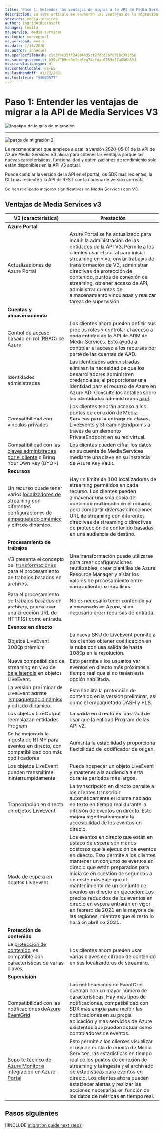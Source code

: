 ```yaml
---
title: 'Paso 1: Entender las ventajas de migrar a la API de Media Services V3 | Microsoft Docs'
description: En este artículo se enumeran las ventajas de la migración de Media Services v2 a v3.
services: media-services
author: IngridAtMicrosoft
manager: femila
ms.service: media-services
ms.topic: conceptual
ms.workload: media
ms.date: 1/14/2020
ms.author: inhenkel
ms.openlocfilehash: c1e3fae35ff249b4435cf2fdcd2bf691bc393d56
ms.sourcegitcommit: b39cf769ce8e2eb7ea74cfdac6759a17a048b331
ms.translationtype: HT
ms.contentlocale: es-ES
ms.lasthandoff: 01/22/2021
ms.locfileid: "98689577"
---
```

# <a name="step-1---understand-the-benefits-of-migrating-to-media-services-api-v3"></a>Paso 1: Entender las ventajas de migrar a la API de Media Services V3

![logotipo de la guía de migración](./media/migration-guide/azure-media-services-logo-migration-guide.svg)

<hr color="#5ea0ef" size="10">

![pasos de migración 2](./media/migration-guide/steps-1.svg)

Le recomendamos que empiece a usar la versión 2020-05-01 de la API de Azure Media Services V3 ahora para obtener las ventajas porque las nuevas características, funcionalidad y optimizaciones de rendimiento solo están disponibles en la API V3 actual.

Puede cambiar la versión de la API en el portal, los SDK más recientes, la CLI más reciente y la API de REST con la cadena de versión correcta.

Se han realizado mejoras significativas en Media Services con V3.  

## <a name="benefits-of-media-services-v3"></a>Ventajas de Media Services v3

| **V3 (característica)** | **Prestación** |
| --- | --- |
| **Azure Portal** | |
| Actualizaciones de Azure Portal | Azure Portal se ha actualizado para incluir la administración de las entidades de la API V3. Permite a los clientes usar el portal para iniciar streaming en vivo, enviar trabajos de transformación de V3, administrar directivas de protección de contenido, puntos de conexión de streaming, obtener acceso de API, administrar cuentas de almacenamiento vinculadas y realizar tareas de supervisión. |
| **Cuentas y almacenamiento** | |
| Control de acceso basado en rol (RBAC) de Azure | Los clientes ahora pueden definir sus propios roles y controlar el acceso a cada entidad de la API de ARM de Media Services. Esto ayuda a controlar el acceso a los recursos por parte de las cuentas de AAD. |
| Identidades administradas | Las identidades administradas eliminan la necesidad de que los desarrolladores administren credenciales, al proporcionar una identidad para el recurso de Azure en Azure AD. Consulte los detalles sobre las identidades administradas [aquí](https://docs.microsoft.com/azure/active-directory/managed-identities-azure-resources/overview). |
| Compatibilidad con vínculos privados | Los clientes tendrán acceso a los puntos de conexión de Media Services para la entrega de claves, LiveEvents y StreamingEndpoints a través de un elemento PrivateEndpoint en su red virtual. |
| Compatibilidad con las [claves administradas por el cliente](concept-use-customer-managed-keys-byok.md) o Bring Your Own Key (BYOK) | Los clientes pueden cifrar los datos en su cuenta de Media Services mediante una clave en su instancia de Azure Key Vault. |
| **Recursos** | |
| Un recurso puede tener varios [localizadores de streaming](streaming-locators-concept.md) con diferentes configuraciones de [empaquetado dinámico](dynamic-packaging-overview.md) y cifrado dinámico. | Hay un límite de 100 localizadores de streaming permitidos en cada recurso. Los clientes pueden almacenar una sola copia del contenido multimedia en el recurso, pero compartir diversas direcciones URL de streaming con diferentes directivas de streaming o directivas de protección de contenido basadas en una audiencia de destino.
| **Procesamiento de trabajos** ||
| V3 presenta el concepto de  [transformaciones](transforms-jobs-concept.md)  para el procesamiento de trabajos basados en archivos. | Una transformación puede utilizarse para crear configuraciones reutilizables, crear plantillas de Azure Resource Manager y aislar los valores de procesamiento entre varios clientes o inquilinos. |
| Para el procesamiento de trabajos basados en archivos, puede usar una dirección URL de HTTP(S) como entrada. | No es necesario tener contenido ya almacenado en Azure, ni es necesario crear recursos de entrada. |
| **Eventos en directo** ||
| Objetos LiveEvent 1080p prémium | La nueva SKU de LiveEvent permite a los clientes obtener codificación en la nube con una salida de hasta 1080p en la resolución. |
| Nueva compatibilidad de streaming en vivo de [baja latencia](live-event-latency.md) en objetos LiveEvent. | Esto permite a los usuarios ver eventos en directo más próximos a tiempo real que si no tenían esta opción habilitada. |
| La versión preliminar de LiveEvent admite  [empaquetado dinámico](dynamic-packaging-overview.md)  y cifrado dinámico. | Esto habilita la protección de contenido en la versión preliminar, así como el empaquetado DASH y HLS. |
| Los objetos LiveOutput reemplazan entidades Program | La salida en directo es más fácil de usar que la entidad Program de las API v2. |
| Se ha mejorado la ingesta de RTMP para eventos en directo, con compatibilidad con más codificadores | Aumenta la estabilidad y proporciona flexibilidad del codificador de origen. |
| Los objetos LiveEvent pueden transmitirse ininterrumpidamente | Puede hospedar un objeto LiveEvent y mantener a la audiencia alerta durante períodos más largos. |
| Transcripción en directo en objetos LiveEvent | La transcripción en directo permite a los clientes transcribir automáticamente el idioma hablado en texto en tiempo real durante la difusión de eventos en directo. Esto mejora significativamente la accesibilidad de los eventos en directo. |
| [Modo de espera](live-events-outputs-concept.md#standby-mode) en objetos LiveEvent | Los eventos en directo que están en estado de espera son menos costosos que la ejecución de eventos en directo. Esto permite a los clientes mantener un conjunto de eventos en directo que están preparados para iniciarse en cuestión de segundos a un costo más bajo que el mantenimiento de un conjunto de eventos en directo en ejecución. Los precios reducidos de los eventos en directo en espera entrarán en vigor en febrero de 2021 en la mayoría de las regiones, mientras que el resto lo hará en abril de 2021.
|**Protección de contenido** ||
| La [protección de contenido](content-key-policy-concept.md)  es compatible con características de varias claves. | Los clientes ahora pueden usar varias claves de cifrado de contenido en sus localizadores de streaming. |
| **Supervisión** | |
| Compatibilidad con las notificaciones de[Azure EventGrid](reacting-to-media-services-events.md) | Las notificaciones de EventGrid cuentan con un mayor número de características. Hay más tipos de notificaciones, compatibilidad con SDK más amplia para recibir las notificaciones en su propia aplicación y más servicios de Azure existentes que pueden actuar como controladores de eventos. |
| [Soporte técnico de Azure Monitor e integración en Azure Portal](monitor-events-portal-how-to.md) | Esto permite a los clientes visualizar el uso de cuota de cuenta de Media Services, las estadísticas en tiempo real de los puntos de conexión de streaming y la ingesta y el archivado de estadísticas para eventos en directo. Los clientes ahora pueden establecer alertas y realizar las acciones necesarias en función de los datos de métricas en tiempo real. |

## <a name="next-steps"></a>Pasos siguientes

[!INCLUDE [migration guide next steps](./includes/migration-guide-next-steps.md)]
